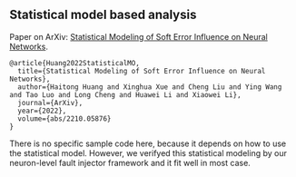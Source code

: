 ## Statistical model based analysis

Paper on ArXiv: [Statistical Modeling of Soft Error Influence on Neural Networks](https://arxiv.org/abs/2210.05876). 

```
@article{Huang2022StatisticalMO,
  title={Statistical Modeling of Soft Error Influence on Neural Networks},
  author={Haitong Huang and Xinghua Xue and Cheng Liu and Ying Wang and Tao Luo and Long Cheng and Huawei Li and Xiaowei Li},
  journal={ArXiv},
  year={2022},
  volume={abs/2210.05876}
}
```

There is no specific sample code here, because it depends on how to use the statistical model. However, we verifyed this statistical modeling by our neuron-level fault injector framework and it fit well in most case. 
